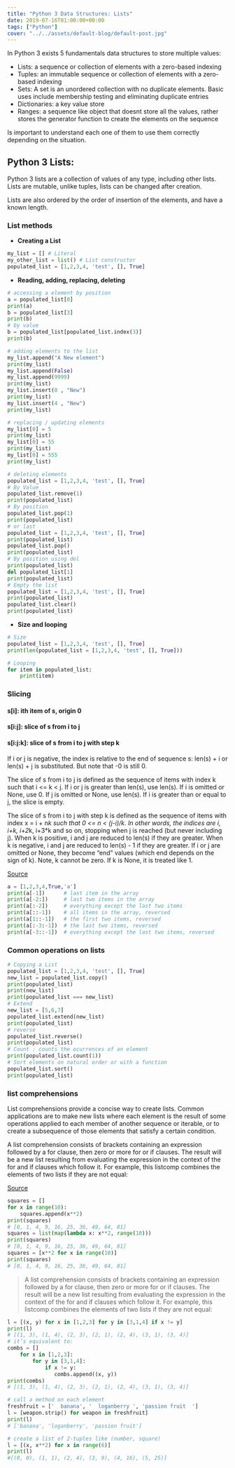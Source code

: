 ```yaml
---
title: "Python 3 Data Structures: Lists"
date: 2019-07-16T01:00:00+00:00
tags: ["Python"]
cover: "../../assets/default-blog/default-post.jpg"
---
```


In Python 3 exists 5 fundamentals data structures to store multiple values:

- Lists: a sequence or collection of elements with a zero-based indexing
- Tuples: an immutable sequence or collection of elements with a zero-based indexing
- Sets: A set is an unordered collection with no duplicate elements. Basic uses include membership testing and eliminating duplicate entries
- Dictionaries: a key value store 
- Ranges: a sequence like object that doesnt store all the values, rather stores the generator function to create the elements on the sequence

Is important to understand each one of them to use them correctly depending on the situation.

## Python 3 Lists:

Python 3 lists are a collection of values of any type, including other lists. Lists are mutable, unlike tuples, lists can be changed after creation.

Lists are also ordered by the order of insertion of the elements, and have a known length.


### List methods

- **Creating a List**

```python
my_list = [] # Literal
my_other_list = list() # List constructor
populated_list = [1,2,3,4, 'test', [], True]
```

- **Reading, adding, replacing, deleting**

```python
# accessing a element by position
a = populated_list[0]
print(a)
b = populated_list[3]
print(b)
# by value
b = populated_list[populated_list.index(3)]
print(b)

# adding elements to the list
my_list.append("A New element")
print(my_list)
my_list.append(False)
my_list.append(9999)
print(my_list)
my_list.insert(0 , "New")
print(my_list)
my_list.insert(4 , "New")
print(my_list)

# replacing / updating elements
my_list[0] = 5
print(my_list)
my_list[0] = 55
print(my_list)
my_list[0] = 555
print(my_list)

# deleting elements
populated_list = [1,2,3,4, 'test', [], True]
# By Value
populated_list.remove(1)
print(populated_list)
# By position
populated_list.pop(1)
print(populated_list)
# or last
populated_list = [1,2,3,4, 'test', [], True]
print(populated_list)
populated_list.pop()
print(populated_list)
# By position using del
print(populated_list)
del populated_list[1]
print(populated_list)
# Empty the list
populated_list = [1,2,3,4, 'test', [], True]
print(populated_list)
populated_list.clear()
print(populated_list)
```

- **Size and looping**

```python
# Size
populated_list = [1,2,3,4, 'test', [], True]
print(len(populated_list = [1,2,3,4, 'test', [], True]))

# Looping
for item in populated_list:
    print(item)
```

### Slicing

#### s[i]: ith item of s, origin 0
#### s[i:j]: slice of s from i to j
#### s[i:j:k]: slice of s from i to j with step k

If i or j is negative, the index is relative to the end of sequence s: len(s) + i or len(s) + j is substituted. But note that -0 is still 0.

The slice of s from i to j is defined as the sequence of items with index k such that i <= k < j. If i or j is greater than len(s), use len(s). If i is omitted or None, use 0. If j is omitted or None, use len(s). If i is greater than or equal to j, the slice is empty.

The slice of s from i to j with step k is defined as the sequence of items with index x = i + n*k such that 0 <= n < (j-i)/k. In other words, the indices are i, i+k, i+2*k, i+3*k and so on, stopping when j is reached (but never including j). When k is positive, i and j are reduced to len(s) if they are greater. When k is negative, i and j are reduced to len(s) - 1 if they are greater. If i or j are omitted or None, they become “end” values (which end depends on the sign of k). Note, k cannot be zero. If k is None, it is treated like 1.

[Source](https://docs.python.org/3/library/stdtypes.html#typesseq)

```python
a = [1,2,3,4,True,'a']
print(a[-1])      # last item in the array
print(a[-2:])     # last two items in the array
print(a[:-2])     # everything except the last two items
print(a[::-1])    # all items in the array, reversed
print(a[1::-1])   # the first two items, reversed
print(a[:-3:-1])  # the last two items, reversed
print(a[-3::-1])  # everything except the last two items, reversed
```

### Common operations on lists

```python
# Copying a List
populated_list = [1,2,3,4, 'test', [], True]
new_list = populated_list.copy()
print(populated_list)
print(new_list)
print(populated_list === new_list)
# Extend
new_list = [5,6,7]
populated_list.extend(new_list)
print(populated_list)
# reverse
populated_list.reverse()
print(populated_list)
# Count : counts the ocurrences of an element
print(populated_list.count(1))
# Sort elements on natural order or with a function
populated_list.sort()
print(populated_list)

```


### list comprehensions 

List comprehensions provide a concise way to create lists. Common applications are to make new lists where each element is the result of some operations applied to each member of another sequence or iterable, or to create a subsequence of those elements that satisfy a certain condition.

A list comprehension consists of brackets containing an expression followed by a for clause, then zero or more for or if clauses. The result will be a new list resulting from evaluating the expression in the context of the for and if clauses which follow it. For example, this listcomp combines the elements of two lists if they are not equal:

[Source](https://docs.python.org/3/tutorial/datastructures.html#list-comprehensions)

```python
squares = []
for x in range(10):
    squares.append(x**2)
print(squares)    
# [0, 1, 4, 9, 16, 25, 36, 49, 64, 81]
squares = list(map(lambda x: x**2, range(10)))
print(squares)
# [0, 1, 4, 9, 16, 25, 36, 49, 64, 81]
squares = [x**2 for x in range(10)]
print(squares)
# [0, 1, 4, 9, 16, 25, 36, 49, 64, 81]
```

>A list comprehension consists of brackets containing an expression followed by a for clause, then zero or more for or if clauses. The result will be a new list resulting from evaluating the expression in the context of the for and if clauses which follow it. For example, this listcomp combines the elements of two lists if they are not equal:

```python 
l = [(x, y) for x in [1,2,3] for y in [3,1,4] if x != y]
print(l)
# [(1, 3), (1, 4), (2, 3), (2, 1), (2, 4), (3, 1), (3, 4)]
# it’s equivalent to:
combs = []
    for x in [1,2,3]:
        for y in [3,1,4]:
            if x != y:
               combs.append((x, y))
print(combs)
# [(1, 3), (1, 4), (2, 3), (2, 1), (2, 4), (3, 1), (3, 4)]

# call a method on each element
freshfruit = ['  banana', '  loganberry ', 'passion fruit  ']
l = [weapon.strip() for weapon in freshfruit]
print(l)
# ['banana', 'loganberry', 'passion fruit']

# create a list of 2-tuples like (number, square)
l = [(x, x**2) for x in range(6)]
print(l)
#[(0, 0), (1, 1), (2, 4), (3, 9), (4, 16), (5, 25)]
```
